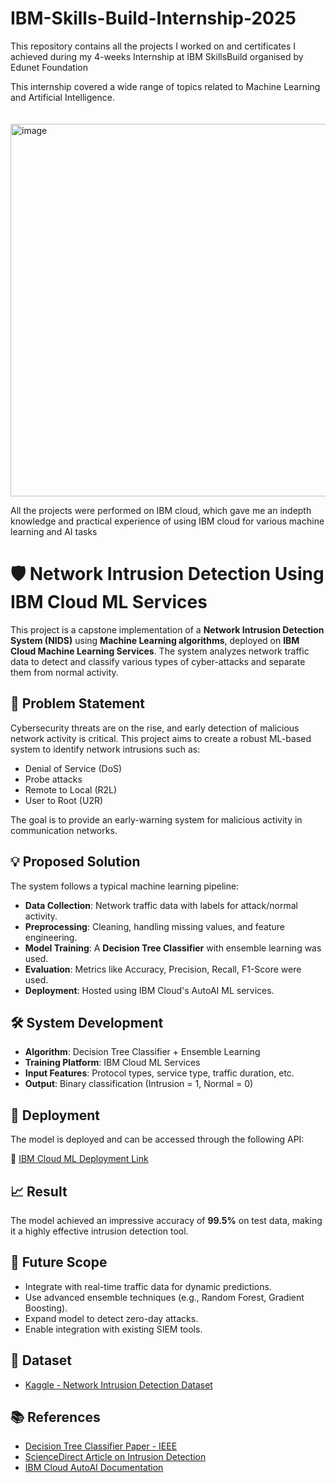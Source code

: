 # IBM-Skills-Build-Internship-2025
This repository contains all the projects I worked on and certificates I achieved during my 4-weeks Internship at IBM SkillsBuild organised by Edunet Foundation

This internship covered a wide range of topics related to Machine Learning and Artificial Intelligence.<br><br><br>
<img width="925" height="596" alt="image" src="https://github.com/user-attachments/assets/7755029b-e00d-4771-ab82-274c7801903b" />

All the projects were performed on IBM cloud, which gave me an indepth knowledge and practical experience of using IBM cloud for various machine learning and AI tasks

# 🛡️ Network Intrusion Detection Using IBM Cloud ML Services

This project is a capstone implementation of a **Network Intrusion Detection System (NIDS)** using **Machine Learning algorithms**, deployed on **IBM Cloud Machine Learning Services**. The system analyzes network traffic data to detect and classify various types of cyber-attacks and separate them from normal activity.

## 📌 Problem Statement

Cybersecurity threats are on the rise, and early detection of malicious network activity is critical. This project aims to create a robust ML-based system to identify network intrusions such as:

- Denial of Service (DoS)
- Probe attacks
- Remote to Local (R2L)
- User to Root (U2R)

The goal is to provide an early-warning system for malicious activity in communication networks.

## 💡 Proposed Solution

The system follows a typical machine learning pipeline:

- **Data Collection**: Network traffic data with labels for attack/normal activity.
- **Preprocessing**: Cleaning, handling missing values, and feature engineering.
- **Model Training**: A **Decision Tree Classifier** with ensemble learning was used.
- **Evaluation**: Metrics like Accuracy, Precision, Recall, F1-Score were used.
- **Deployment**: Hosted using IBM Cloud's AutoAI ML services.

## 🛠️ System Development

- **Algorithm**: Decision Tree Classifier + Ensemble Learning
- **Training Platform**: IBM Cloud ML Services
- **Input Features**: Protocol types, service type, traffic duration, etc.
- **Output**: Binary classification (Intrusion = 1, Normal = 0)

## 🚀 Deployment

The model is deployed and can be accessed through the following API:

🔗 [IBM Cloud ML Deployment Link](https://eu-gb.ml.cloud.ibm.com/ml/v4/deployments/a1eeb2e4-9788-473d-953c-bce56dc707c1/predictions?version=2021-05-01)

## 📈 Result

The model achieved an impressive accuracy of **99.5%** on test data, making it a highly effective intrusion detection tool.

## 🔮 Future Scope

- Integrate with real-time traffic data for dynamic predictions.
- Use advanced ensemble techniques (e.g., Random Forest, Gradient Boosting).
- Expand model to detect zero-day attacks.
- Enable integration with existing SIEM tools.

## 📂 Dataset

- [Kaggle - Network Intrusion Detection Dataset](https://www.kaggle.com/datasets/sampadab17/network-intrusion-detection)

## 📚 References

- [Decision Tree Classifier Paper - IEEE](https://ieeexplore.ieee.org/document/6498972/)
- [ScienceDirect Article on Intrusion Detection](https://www.sciencedirect.com/science/article/pii/S1877050916311127)
- [IBM Cloud AutoAI Documentation](https://www.ibm.com/docs/en/watsonx/saas?topic=solutions-autoai-machine-learning)

